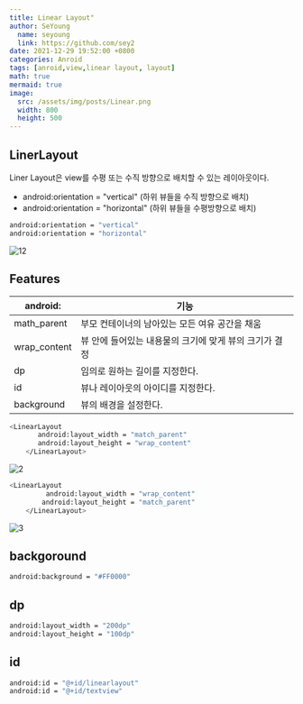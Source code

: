 ```yaml
---
title: Linear Layout"
author: SeYoung
  name: seyoung
  link: https://github.com/sey2
date: 2021-12-29 19:52:00 +0800
categories: Anroid
tags: [anroid,view,linear layout, layout]
math: true
mermaid: true
image:
  src: /assets/img/posts/Linear.png
  width: 800
  height: 500
---
```


## LinerLayout
Liner Layout은 view를 수평 또는 수직 방향으로 배치할 수 있는 레이아웃이다. 
- android:orientation = "vertical" (하위 뷰들을 수직 방향으로 배치)
- android:orientation = "horizontal" (하위 뷰들을 수평방향으로 배치)
```sh
android:orientation = "vertical"
android:orientation = "horizontal"
```
![12](https://user-images.githubusercontent.com/54762273/127168417-5e6e4306-0595-4b14-9641-c4c8245ba4be.png)

## Features
| android: | 기능 |
| ------ | ------ |
| math_parent | 부모 컨테이너의 남아있는 모든 여유 공간을 채움|
| wrap_content |뷰 안에 들어있는 내용물의 크기에 맞게 뷰의 크기가 결정 |
| dp |임의로 원하는 길이를 지정한다. |
| id |뷰나 레이아웃의 아이디를 지정한다.|
| background | 뷰의 배경을 설정한다.|

```sh
<LinearLayout
       android:layout_width = "match_parent"
       android:layout_height = "wrap_content"
    </LinearLayout>
```

![2](https://user-images.githubusercontent.com/54762273/127171520-2e83eaa9-3aa5-44b4-8e36-59558c6fb605.png)

```sh
<LinearLayout
         android:layout_width = "wrap_content"
        android:layout_height = "match_parent"
    </LinearLayout>
```
![3](https://user-images.githubusercontent.com/54762273/127172228-3a40679b-a2ba-4653-9a1a-f8c4555225d7.png)

## backgoround
```sh
android:background = "#FF0000"
```
## dp
```sh
android:layout_width = "200dp"
android:layout_height = "100dp"
```
## id
```sh
android:id = "@+id/linearlayout"
android:id = "@+id/textview"
```
